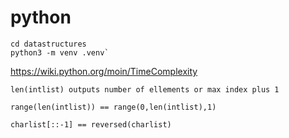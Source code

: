 # python
```
cd datastructures
python3 -m venv .venv`

```

https://wiki.python.org/moin/TimeComplexity
```
len(intlist) outputs number of ellements or max index plus 1

range(len(intlist)) == range(0,len(intlist),1)

charlist[::-1] == reversed(charlist)



```
